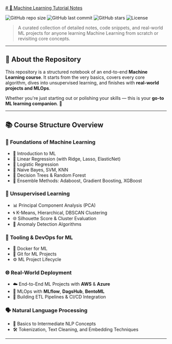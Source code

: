 <a href = "https://princeraj07m.github.io/Machine_Learning_Notes/"># 🚀 Machine Learning Tutorial Notes</a>

![GitHub repo size](https://img.shields.io/github/repo-size/princeraj07m/Machine-_Learning_Notes?style=for-the-badge)
![GitHub last commit](https://img.shields.io/github/last-commit/princeraj07m/Machine-_Learning_Notes?style=for-the-badge)
![GitHub stars](https://img.shields.io/github/stars/princeraj07m/Machine-_Learning_Notes?style=for-the-badge)
![License](https://img.shields.io/github/license/princeraj07m/Machine-_Learning_Notes?style=for-the-badge)

> A curated collection of detailed notes, code snippets, and real-world ML projects for anyone learning Machine Learning from scratch or revisiting core concepts.

---

## 🧠 About the Repository


This repository is a structured notebook of an end-to-end **Machine Learning course**. It starts from the very basics, covers every core algorithm, dives into unsupervised learning, and finishes with **real-world projects and MLOps**.

Whether you're just starting out or polishing your skills — this is your **go-to ML learning companion**. 🧪

---

## 📚 Course Structure Overview

### 🧩 **Foundations of Machine Learning**
- 🔹 Introduction to ML
- 🔹 Linear Regression (with Ridge, Lasso, ElasticNet)
- 🔹 Logistic Regression
- 🔹 Naive Bayes, SVM, KNN
- 🔹 Decision Trees & Random Forest
- 🔹 Ensemble Methods: Adaboost, Gradient Boosting, XGBoost

### 🧪 **Unsupervised Learning**
- 📊 Principal Component Analysis (PCA)
- 🌀 K-Means, Hierarchical, DBSCAN Clustering
- 🌐 Silhouette Score & Cluster Evaluation
- 🚨 Anomaly Detection Algorithms

### 🧰 **Tooling & DevOps for ML**
- 🐳 Docker for ML
- 🧬 Git for ML Projects
- ⚙️ ML Project Lifecycle

### 🌐 **Real-World Deployment**
- ☁️ End-to-End ML Projects with **AWS** & **Azure**
- 🔁 MLOps with **MLflow**, **DagsHub**, **BentoML**
- 🔗 Building ETL Pipelines & CI/CD Integration

### 🗣️ **Natural Language Processing**
- 📖 Basics to Intermediate NLP Concepts
- 🛠️ Tokenization, Text Cleaning, and Embedding Techniques

---

